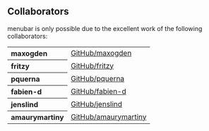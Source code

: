 ## Collaborators

menubar is only possible due to the excellent work of the following collaborators:

<table>
<tbody>
<tr><th align="left">maxogden</th><td><a href="https://github.com/maxogden">GitHub/maxogden</a></td></tr>
<tr><th align="left">fritzy</th><td><a href="https://github.com/fritzy">GitHub/fritzy</a></td></tr>
<tr><th align="left">pquerna</th><td><a href="https://github.com/pquerna">GitHub/pquerna</a></td></tr>
<tr><th align="left">fabien-d</th><td><a href="https://github.com/fabien-d">GitHub/fabien-d</a></td></tr>
<tr><th align="left">jenslind</th><td><a href="https://github.com/jenslind">GitHub/jenslind</a></td></tr>
<tr><th align="left">amaurymartiny</th><td><a href="https://github.com/amaurymartiny">GitHub/amaurymartiny</a></td></tr>
</tbody>
</table>
